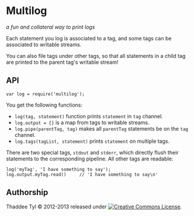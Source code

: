 # Multilog

_a fun and collateral way to print logs_

Each statement you log is associated to a tag, and some tags can be
associated to writable streams.

You can also file tags under other tags, so that all statements in a
child tag are printed to the parent tag's writable stream!


## API

    var log = require('multilog');

You get the following functions:

- `log(tag, statement)` function prints `statement` in `tag` channel.
- `log.output = {}` is a map from tags to writable streams.
- `log.pipe(parentTag, tag)` makes all `parentTag` statements be on the `tag`
  channel.
- `log.tags(tagList, statement)` prints `statement` on multiple tags.

There are two special tags, `stdout` and `stderr`, which directly flush their
statements to the corresponding pipeline. All other tags are readable:

    log('myTag', 'I have something to say');
    log.output.myTag.read()     // 'I have something to say\n'


## Authorship

Thaddee Tyl © 2012-2013 released under
<a rel="license" href="http://creativecommons.org/licenses/by-sa/3.0/"><img
alt="Creative Commons License" style="border-width:0"
src="http://i.creativecommons.org/l/by-sa/3.0/80x15.png" /></a>.
